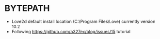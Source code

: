 # BYTEPATH

- Love2d default install location (C:\Program Files\Love\) currently version 10.2
- Following https://github.com/a327ex/blog/issues/15 tutorial
